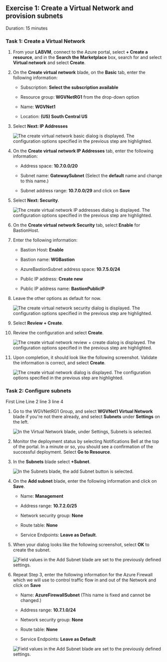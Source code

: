 ## Exercise 1: Create a Virtual Network and provision subnets

Duration: 15 minutes

### Task 1: Create a Virtual Network

1.  From your **LABVM**, connect to the Azure portal, select **+ Create a resource**, and in the **Search the Marketplace** box, search for and select **Virtual network** and select **Create**. 

2.  On the **Create virtual network** blade, on the **Basic** tab, enter the following information:

    -  Subscription: **Select the subscription available**
  
    -  Resource group: **WGVNetRG1** from the drop-down option

    -  Name: **WGVNet1**

    -  Location: **(US) South Central US**

3.  Select **Next: IP Addresses**

    ![The create virtual network basic dialog is displayed. The configuration options specified in the previous step are highlighted. ](images/Hands-onlabstep-by-step-Enterprise-classnetworkinginAzureimages/media/20201112virtualnetworkbasic.png "Create virtual network: Basics")
   
4.  On the **Create virtual network IP Addresses** tab, enter the following information:

    -  Address space: **10.7.0.0/20**

    -  Subnet name: **GatewaySubnet** (Select the **default** name and change to this name.)

    -  Subnet address range: **10.7.0.0/29** and click on **Save**

5.  Select **Next: Security**.

    ![The create virtual network IP addresses dialog is displayed. The configuration options specified in the previous step are highlighted. ](images/Hands-onlabstep-by-step-Enterprise-classnetworkinginAzureimages/media/20201112virtualnetworkipaddresses.png "Create virtual network: IP Addresses")

6.  On the **Create virtual network Security** tab, select **Enable** for BastionHost.

7.  Enter the following information:

    -  Bastion Host: **Enable**

    -  Bastion name: **WGBastion**

    -  AzureBastionSubnet address space: **10.7.5.0/24**

    -  Public IP address: **Create new**
  
    -  Public IP address name: **BastionPublicIP**

8.  Leave the other options as default for now.

    ![The create virtual network security dialog is displayed. The configuration options specified in the previous step are highlighted. ](images/Hands-onlabstep-by-step-Enterprise-classnetworkinginAzureimages/media/20201112virtualnetworksecurity.png "Create virtual network: Security")

9.  Select **Review + Create**.

10. Review the configuration and select **Create**.

    ![The create virtual network review + create dialog is displayed. The configuration options specified in the previous step are highlighted. ](images/Hands-onlabstep-by-step-Enterprise-classnetworkinginAzureimages/media/20201112virtualnetworkreview.png "Create virtual network: Review + create")

11. Upon completion, it should look like the following screenshot. Validate the information is correct, and select **Create**.

    ![The create virtual network dialog is displayed. The configuration options specified in the previous step are highlighted. ](images/Hands-onlabstep-by-step-Enterprise-classnetworkinginAzureimages/media/image26.png "Create virtual network")


### Task 2: Configure subnets
First Line 
   Line 2 
 line 3 
  line 4


1.  Go to the WGVNetRG1 Group, and select **WGVNet1 Virtual Network** blade if you're not there already, and select **Subnets** under **Settings** on the left.

    ![In the Virtual Network blade, under Settings, Subnets is selected.](images/Hands-onlabstep-by-step-Enterprise-classnetworkinginAzureimages/media/image28.png "Virtual Network blade")
14. Monitor the deployment status by selecting Notifications Bell at the top of the portal. In a minute or so, you should see a confirmation of the successful deployment. Select **Go to Resource**.
2.  In the **Subnets** blade select **+Subnet**.

    ![In the Subnets blade, the add Subnet button is selected.](images/Hands-onlabstep-by-step-Enterprise-classnetworkinginAzureimages/media/image29.png "Subnets blade")

3.  On the **Add subnet** blade, enter the following information and click on **Save**.

    -  Name: **Management**

    -  Address range: **10.7.2.0/25**

    -  Network security group: **None**

    -  Route table: **None**

    -  Service Endpoints: **Leave as Default**.

4.  When your dialog looks like the following screenshot, select **OK** to create the subnet.

    ![Field values in the Add Subnet blade are set to the previously defined settings.](images/Hands-onlabstep-by-step-Enterprise-classnetworkinginAzureimages/media/image30.png "Add Subnet blade")

5. Repeat Step 3, enter the following information for the Azure Firewall which we will use to control traffic flow in and out of the Network and click on **Save**

    -  Name: **AzureFirewallSubnet** (This name is fixed and cannot be changed.)

    -  Address range: **10.7.1.0/24**

    -  Network security group: **None**

    -  Route table: **None**

    -  Service Endpoints: **Leave as Default**

    ![Field values in the Add Subnet blade are set to the previously defined settings.](images/Hands-onlabstep-by-step-Enterprise-classnetworkinginAzureimages/media/image159.png "Add Subnet blade")

